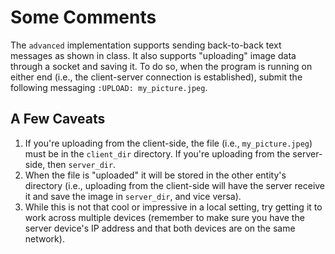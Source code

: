 # Some Comments
The `advanced` implementation supports sending back-to-back text messages as shown in class. It also supports "uploading" image data through a socket and saving it. To do so, when the program is running on either end (i.e., the client-server connection is established), submit the following messaging `:UPLOAD: my_picture.jpeg`.

## A Few Caveats
1. If you're uploading from the client-side, the file (i.e., `my_picture.jpeg`) must be in the `client_dir` directory. If you're uploading from the server-side, then `server_dir`.
2. When the file is "uploaded" it will be stored in the other entity's directory (i.e., uploading from the client-side will have the server receive it and save the image in `server_dir`, and vice versa).
3. While this is not that cool or impressive in a local setting, try getting it to work across multiple devices (remember to make sure you have the server device's IP address and that both devices are on the same network).